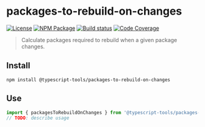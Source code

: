# packages-to-rebuild-on-changes
[![License][]](https://opensource.org/licenses/ISC)
[![NPM Package][]](https://npmjs.org/package/@typescript-tools/packages-to-rebuild-on-changes)
[![Build status][]](https://travis-ci.org/typescript-tools/packages-to-rebuild-on-changes)
[![Code Coverage][]](https://codecov.io/gh/typescript-tools/packages-to-rebuild-on-changes)

[License]: https://img.shields.io/badge/License-ISC-blue.svg
[NPM Package]: https://img.shields.io/npm/v/@typescript-tools/packages-to-rebuild-on-changes.svg
[Build status]: https://travis-ci.org/typescript-tools/packages-to-rebuild-on-changes.svg?branch=master
[Code Coverage]: https://codecov.io/gh/typescript-tools/packages-to-rebuild-on-changes/branch/master/graph/badge.svg

> Calculate packages required to rebuild when a given package changes.

## Install

``` shell
npm install @typescript-tools/packages-to-rebuild-on-changes
```

## Use

``` typescript
import { packagesToRebuildOnChanges } from '@typescript-tools/packages-to-rebuild-on-changes'
// TODO: describe usage
```
